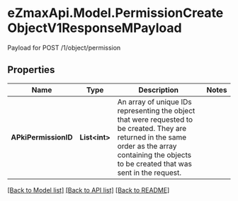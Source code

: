 # eZmaxApi.Model.PermissionCreateObjectV1ResponseMPayload
Payload for POST /1/object/permission

## Properties

Name | Type | Description | Notes
------------ | ------------- | ------------- | -------------
**APkiPermissionID** | **List&lt;int&gt;** | An array of unique IDs representing the object that were requested to be created.  They are returned in the same order as the array containing the objects to be created that was sent in the request. | 

[[Back to Model list]](../README.md#documentation-for-models) [[Back to API list]](../README.md#documentation-for-api-endpoints) [[Back to README]](../README.md)

